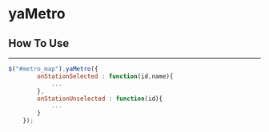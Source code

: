 # yaMetro
## How To Use
----------
```js
$("#metro_map").yaMetro({
		onStationSelected : function(id,name){
			...
		},
		onStationUnselected : function(id){
			...
		}
	});
```
